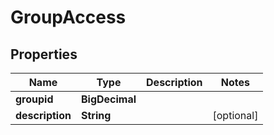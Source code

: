 

# GroupAccess


## Properties

| Name | Type | Description | Notes |
|------------ | ------------- | ------------- | -------------|
|**groupid** | **BigDecimal** |  |  |
|**description** | **String** |  |  [optional] |



